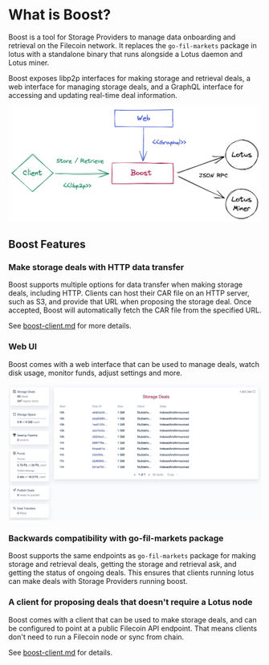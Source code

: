 # What is Boost?

Boost is a tool for Storage Providers to manage data onboarding and retrieval on the Filecoin network. It replaces the `go-fil-markets` package in lotus with a standalone binary that runs alongside a Lotus daemon and Lotus miner.

Boost exposes libp2p interfaces for making storage and retrieval deals, a web interface for managing storage deals, and a GraphQL interface for accessing and updating real-time deal information.

![](<.gitbook/assets/Boost Interfaces.png>)

## Boost Features

### Make storage deals with HTTP data transfer

Boost supports multiple options for data transfer when making storage deals, including HTTP. Clients can host their CAR file on an HTTP server, such as S3, and provide that URL when proposing the storage deal. Once accepted, Boost will automatically fetch the CAR file from the specified URL.

See [boost-client.md](getting-started/boost-client.md "mention") for more details.

### Web UI

Boost comes with a web interface that can be used to manage deals, watch disk usage, monitor funds, adjust settings and more.

![Boost Web UI](<.gitbook/assets/Web UI>)

### Backwards compatibility with go-fil-markets package

Boost supports the same endpoints as `go-fil-markets` package for making storage and retrieval deals, getting the storage and retrieval ask, and getting the status of ongoing deals. This ensures that clients running lotus can make deals with Storage Providers running boost.

### A client for proposing deals that doesn't require a Lotus node

Boost comes with a client that can be used to make storage deals, and can be configured to point at a public Filecoin API endpoint. That means clients don't need to run a Filecoin node or sync from chain.

See [boost-client.md](getting-started/boost-client.md "mention") for details.
